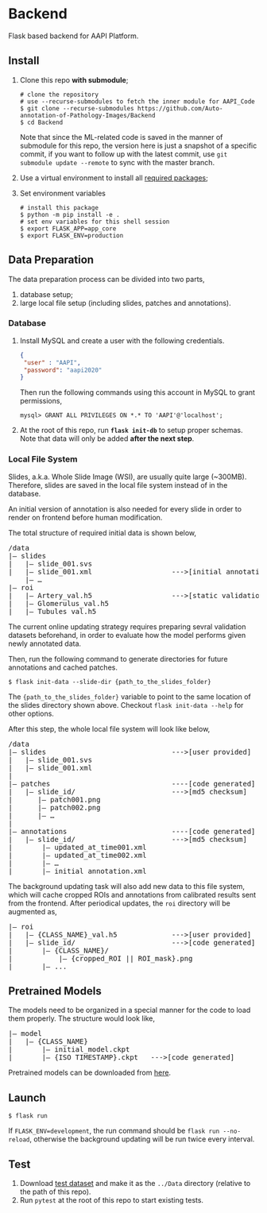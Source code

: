 # Backend
Flask based backend for AAPI Platform.

## Install
1. Clone this repo **with submodule**;
    ```shell script
    # clone the repository
    # use --recurse-submodules to fetch the inner module for AAPI_Code
    $ git clone --recurse-submodules https://github.com/Auto-annotation-of-Pathology-Images/Backend
    $ cd Backend
    ```
   Note that since the ML-related code is saved in the manner of submodule for this repo, the version here is just a 
   snapshot of a specific commit, if you want to follow up with the latest commit, use ``git submodule update --remote`` to 
   sync with the master branch.
    
2. Use a virtual environment to install all [required packages](requirements.txt);
3. Set environment variables
    ```shell script
    # install this package
    $ python -m pip install -e .
    # set env variables for this shell session
    $ export FLASK_APP=app_core
    $ export FLASK_ENV=production
    ```

## Data Preparation
The data preparation process can be divided into two parts,
1. database setup;
2. large local file setup (including slides, patches and annotations).

### Database
1. Install MySQL and create a user with the following credentials.
    ```json
    {
     "user" : "AAPI",
     "password": "aapi2020"
    }
    ```
   Then run the following commands using this account in MySQL to grant permissions,
   ```
   mysql> GRANT ALL PRIVILEGES ON *.* TO 'AAPI'@'localhost';
   ```
2. At the root of this repo, run **```flask init-db```** to setup proper schemas. Note that data will only be added **after the next step**.

### Local File System
Slides, a.k.a. Whole Slide Image (WSI), are usually quite large (~300MB). Therefore, 
slides are saved in the local file system instead of in the database.

An initial version of annotation is also needed for every slide in order to render on frontend before human modification.

The total structure of required initial data is shown below,
<pre>
/data
|— slides
|   |— slide_001.svs
|   |— slide_001.xml                   --->[initial annotation]
    |— …
|— roi
|   |— Artery_val.h5                   --->[static validation data]
|   |— Glomerulus_val.h5
|   |— Tubules_val.h5
</pre>

The current online updating strategy requires preparing sevral validation datasets beforehand, in order
to evaluate how the model performs given newly annotated data.

Then, run the following command to generate directories for future annotations and cached patches. 
```shell script
$ flask init-data --slide-dir {path_to_the_slides_folder}
```
The ```{path_to_the_slides_folder}``` variable to point to the same location of the slides directory shown above. 
Checkout ```flask init-data --help``` for other options.

After this step, the whole local file system will look like below,
<pre>
/data
|— slides                              --->[user provided]
|   |— slide_001.svs
|   |— slide_001.xml
|
|— patches                             ----[code generated]
|   |— slide_id/                       --->[md5 checksum]
|      |— patch001.png
|      |— patch002.png
|      |— …
|
|— annotations                         ----[code generated]
|   |— slide_id/                       --->[md5 checksum]
|       |— updated_at_time001.xml      
|       |— updated_at_time002.xml
|       |— …
|       |— initial_annotation.xml
</pre>

The background updating task will also add new data to this file system, which will cache cropped ROIs
and annotations from calibrated results sent from the frontend. After periodical updates, the ``roi``
directory will be augmented as,
<pre>
|— roi
|   |— {CLASS_NAME}_val.h5             --->[user provided]
|   |— slide_id/                       --->[code generated]
|       |— {CLASS_NAME}/
|           |— {cropped_ROI || ROI_mask}.png
|       |— ...
</pre>

## Pretrained Models
The models need to be organized in a special manner for the code to load them properly. The structure would look like,
<pre>
|— model
|   |— {CLASS_NAME}
|       |— initial_model.ckpt
|       |— {ISO_TIMESTAMP}.ckpt   --->[code generated]
</pre>

Pretrained models can be downloaded from [here](https://drive.google.com/drive/folders/1IPGR18t5514nfKXXC0XkFdaip5VHYft_?usp=sharing).

## Launch 
```shell script
$ flask run
```
If ``FLASK_ENV=development``, the run command should be ``flask run --no-reload``, otherwise the background updating will 
be run twice every interval.

## Test
1. Download [test dataset](https://drive.google.com/drive/folders/1HOnQAL1CAYQHpqxN2oPJ8sXq_bP1vrxO?usp=sharing) and make it as the
 ```../Data``` directory (relative to the path of this repo).
2. Run ```pytest``` at the root of this repo to start existing tests.



